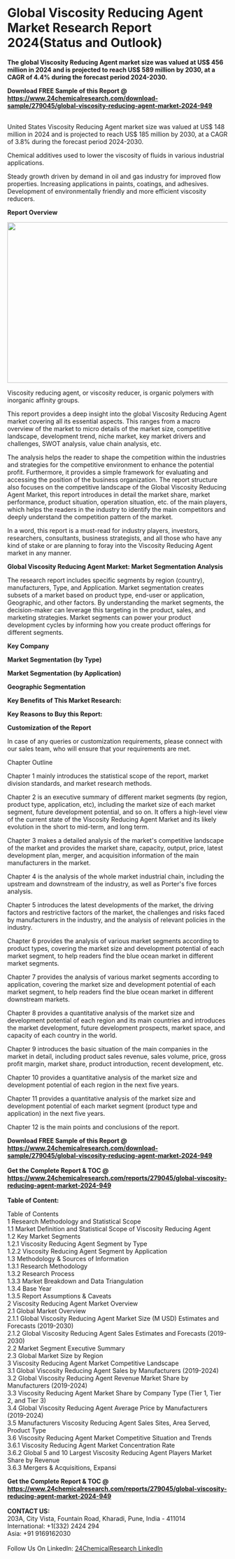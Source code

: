 <h1>Global Viscosity Reducing Agent Market Research Report 2024(Status and Outlook)</h1><p><strong>The global Viscosity Reducing Agent market size was valued at US$ 456 million in 2024 and is projected to reach US$ 589 million by 2030, at a CAGR of 4.4% during the forecast period 2024-2030.</strong></p><p>
</p><p></p><div><b>Download FREE Sample of this Report @ 
            <a href="https://www.24chemicalresearch.com/download-sample/279045/global-viscosity-reducing-agent-market-2024-949">
            https://www.24chemicalresearch.com/download-sample/279045/global-viscosity-reducing-agent-market-2024-949</a></b></div><br><p>
United States Viscosity Reducing Agent market size was valued at US$ 148 million in 2024 and is projected to reach US$ 185 million by 2030, at a CAGR of 3.8% during the forecast period 2024-2030.</p><p>
</p><p>
Chemical additives used to lower the viscosity of fluids in various industrial applications.</p><p>
</p><p>
Steady growth driven by demand in oil and gas industry for improved flow properties. Increasing applications in paints, coatings, and adhesives. Development of environmentally friendly and more efficient viscosity reducers.</p><p>
</p><p>
<strong>Report Overview</strong></p><p>
</p><p><img alt="" src="https://24chemicalresearch.com/assets/report-images/GlobalViscosityReducingAgentMarket.png" style="height:366px; width:731px"></p><p>
Viscosity reducing agent, or viscosity reducer, is organic polymers with inorganic affinity groups.</p><p>
This report provides a deep insight into the global Viscosity Reducing Agent market covering all its essential aspects. This ranges from a macro overview of the market to micro details of the market size, competitive landscape, development trend, niche market, key market drivers and challenges, SWOT analysis, value chain analysis, etc.</p><p>
The analysis helps the reader to shape the competition within the industries and strategies for the competitive environment to enhance the potential profit. Furthermore, it provides a simple framework for evaluating and accessing the position of the business organization. The report structure also focuses on the competitive landscape of the Global Viscosity Reducing Agent Market, this report introduces in detail the market share, market performance, product situation, operation situation, etc. of the main players, which helps the readers in the industry to identify the main competitors and deeply understand the competition pattern of the market.</p><p>
In a word, this report is a must-read for industry players, investors, researchers, consultants, business strategists, and all those who have any kind of stake or are planning to foray into the Viscosity Reducing Agent market in any manner.</p><p>
<strong>Global Viscosity Reducing Agent Market: Market Segmentation Analysis</strong></p><p>
The research report includes specific segments by region (country), manufacturers, Type, and Application. Market segmentation creates subsets of a market based on product type, end-user or application, Geographic, and other factors. By understanding the market segments, the decision-maker can leverage this targeting in the product, sales, and marketing strategies. Market segments can power your product development cycles by informing how you create product offerings for different segments.</p><p>
<strong>Key Company</strong></p><p>
</p><p>
<strong>Market Segmentation (by Type)</strong></p><p>
</p><p>
<strong>Market Segmentation (by Application)</strong></p><p>
</p><p>
</p><p></p><p>
<strong>Geographic Segmentation</strong></p><p>
</p><p>
</p><p></p><p>
<strong>Key Benefits of This Market Research:</strong></p><p>
</p><p>
</p><p></p><p>
<strong>Key Reasons to Buy this Report:</strong></p><p>
</p><p>
</p><p><strong>Customization of the Report</strong></p><p>
In case of any queries or customization requirements, please connect with our sales team, who will ensure that your requirements are met.</p><p>
Chapter Outline</p><p>
Chapter 1 mainly introduces the statistical scope of the report, market division standards, and market research methods.</p><p>
</p><p>
Chapter 2 is an executive summary of different market segments (by region, product type, application, etc), including the market size of each market segment, future development potential, and so on. It offers a high-level view of the current state of the Viscosity Reducing Agent Market and its likely evolution in the short to mid-term, and long term.</p><p>
</p><p>
Chapter 3 makes a detailed analysis of the market's competitive landscape of the market and provides the market share, capacity, output, price, latest development plan, merger, and acquisition information of the main manufacturers in the market.</p><p>
</p><p>
Chapter 4 is the analysis of the whole market industrial chain, including the upstream and downstream of the industry, as well as Porter's five forces analysis.</p><p>
</p><p>
Chapter 5 introduces the latest developments of the market, the driving factors and restrictive factors of the market, the challenges and risks faced by manufacturers in the industry, and the analysis of relevant policies in the industry.</p><p>
</p><p>
Chapter 6 provides the analysis of various market segments according to product types, covering the market size and development potential of each market segment, to help readers find the blue ocean market in different market segments.</p><p>
</p><p>
Chapter 7 provides the analysis of various market segments according to application, covering the market size and development potential of each market segment, to help readers find the blue ocean market in different downstream markets.</p><p>
</p><p>
Chapter 8 provides a quantitative analysis of the market size and development potential of each region and its main countries and introduces the market development, future development prospects, market space, and capacity of each country in the world.</p><p>
</p><p>
Chapter 9 introduces the basic situation of the main companies in the market in detail, including product sales revenue, sales volume, price, gross profit margin, market share, product introduction, recent development, etc.</p><p>
</p><p>
Chapter 10 provides a quantitative analysis of the market size and development potential of each region in the next five years.</p><p>
</p><p>
Chapter 11 provides a quantitative analysis of the market size and development potential of each market segment (product type and application) in the next five years.</p><p>
</p><p>
Chapter 12 is the main points and conclusions of the report.</p><div><b>Download FREE Sample of this Report @ 
            <a href="https://www.24chemicalresearch.com/download-sample/279045/global-viscosity-reducing-agent-market-2024-949">
            https://www.24chemicalresearch.com/download-sample/279045/global-viscosity-reducing-agent-market-2024-949</a></b></div><br><div><b>Get the Complete Report & TOC @ 
            <a href="https://www.24chemicalresearch.com/reports/279045/global-viscosity-reducing-agent-market-2024-949">
            https://www.24chemicalresearch.com/reports/279045/global-viscosity-reducing-agent-market-2024-949</a></b></div><br>
            <b>Table of Content:</b><p>Table of Contents<br />
 1 Research Methodology and Statistical Scope<br />
 1.1 Market Definition and Statistical Scope of Viscosity Reducing Agent<br />
 1.2 Key Market Segments<br />
 1.2.1 Viscosity Reducing Agent Segment by Type<br />
 1.2.2 Viscosity Reducing Agent Segment by Application<br />
 1.3 Methodology & Sources of Information<br />
 1.3.1 Research Methodology<br />
 1.3.2 Research Process<br />
 1.3.3 Market Breakdown and Data Triangulation<br />
 1.3.4 Base Year<br />
 1.3.5 Report Assumptions & Caveats<br />
 2 Viscosity Reducing Agent Market Overview<br />
 2.1 Global Market Overview<br />
 2.1.1 Global Viscosity Reducing Agent Market Size (M USD) Estimates and Forecasts (2019-2030)<br />
 2.1.2 Global Viscosity Reducing Agent Sales Estimates and Forecasts (2019-2030)<br />
 2.2 Market Segment Executive Summary<br />
 2.3 Global Market Size by Region<br />
 3 Viscosity Reducing Agent Market Competitive Landscape<br />
 3.1 Global Viscosity Reducing Agent Sales by Manufacturers (2019-2024)<br />
 3.2 Global Viscosity Reducing Agent Revenue Market Share by Manufacturers (2019-2024)<br />
 3.3 Viscosity Reducing Agent Market Share by Company Type (Tier 1, Tier 2, and Tier 3)<br />
 3.4 Global Viscosity Reducing Agent Average Price by Manufacturers (2019-2024)<br />
 3.5 Manufacturers Viscosity Reducing Agent Sales Sites, Area Served, Product Type<br />
 3.6 Viscosity Reducing Agent Market Competitive Situation and Trends<br />
 3.6.1 Viscosity Reducing Agent Market Concentration Rate<br />
 3.6.2 Global 5 and 10 Largest Viscosity Reducing Agent Players Market Share by Revenue<br />
 3.6.3 Mergers & Acquisitions, Expansi</p><div><b>Get the Complete Report & TOC @ 
            <a href="https://www.24chemicalresearch.com/reports/279045/global-viscosity-reducing-agent-market-2024-949">
            https://www.24chemicalresearch.com/reports/279045/global-viscosity-reducing-agent-market-2024-949</a></b></div><br><b>CONTACT US:</b><br>
            203A, City Vista, Fountain Road, Kharadi, Pune, India - 411014<br>
            International: +1(332) 2424 294<br>
            Asia: +91 9169162030 <br><br>
            Follow Us On LinkedIn: <a href="https://www.linkedin.com/company/24chemicalresearch/">24ChemicalResearch LinkedIn</a>